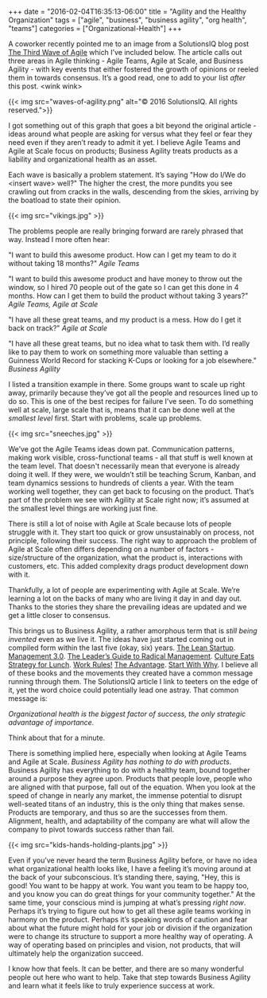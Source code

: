 +++
date = "2016-02-04T16:35:13-06:00"
title = "Agility and the Healthy Organization"
tags = ["agile", "business", "business agility", "org health", "teams"]
categories = ["Organizational-Health"]
+++

A coworker recently pointed me to an image from a SolutionsIQ blog post [The Third Wave of Agile](http://www.solutionsiq.com/the-third-wave-of-agile/) which I’ve included below.  The article calls out three areas in Agile thinking - Agile Teams, Agile at Scale, and Business Agility - with key events that either fostered the growth of opinions or reeled them in towards consensus.  It’s a good read, one to add to your list _after_ this post. &lt;wink wink>

{{< img src="waves-of-agility.png" alt="© 2016 SolutionsIQ. All rights reserved.">}}

I got something out of this graph that goes a bit beyond the original article - ideas around what people are asking for versus what they feel or fear they need even if they aren’t ready to admit it yet.  I believe Agile Teams and Agile at Scale focus on products; Business Agility treats products as a liability and organizational health as an asset.

Each wave is basically a problem statement.  It’s saying "How do I/We do &lt;insert wave> well?"  The higher the crest, the more pundits you see crawling out from cracks in the walls, descending from the skies, arriving by the boatload to state their opinion.

{{< img src="vikings.jpg" >}}

The problems people are really bringing forward are rarely phrased that way.  Instead I more often hear:

"I want to build this awesome product.  How can I get my team to do it without taking 18 months?"
_Agile Teams_

"I want to build this awesome product and have money to throw out the window, so I hired 70 people out of the gate so I can get this done in 4 months.  How can I get them to build the product without taking 3 years?"
_Agile Teams, Agile at Scale_

"I have all these great teams, and my product is a mess.  How do I get it back on track?"
_Agile at Scale_

"I have all these great teams, but no idea what to task them with.  I’d really like to pay them to work on something more valuable than setting a Guinness World Record for stacking K-Cups or looking for a job elsewhere."
_Business Agility_

I listed a transition example in there.  Some groups want to scale up right away, primarily because they’ve got all the people and resources lined up to do so.  This is one of the best recipes for failure I’ve seen.  To do something well at scale, large scale that is, means that it can be done well at the _smallest level_ first.  Start with problems, scale up problems.

{{< img src="sneeches.jpg" >}}

We’ve got the Agile Teams ideas down pat.  Communication patterns, making work visible, cross-functional teams - all that stuff is well known at the team level.  That doesn't necessarily mean that everyone is already doing it well.  If they were, we wouldn’t still be teaching Scrum, Kanban, and team dynamics sessions to hundreds of clients a year.  With the team working well together, they can get back to focusing on the product.  That’s part of the problem we see with Agility at Scale right now; it’s assumed at the smallest level things are working just fine.

There is still a lot of noise with Agile at Scale because lots of people struggle with it.  They start too quick or grow unsustainably on process, not principle, following their success.  The right way to approach the problem of Agile at Scale often differs depending on a number of factors - size/structure of the organization, what the product is, interactions with customers, etc.  This added complexity drags product development down with it.

Thankfully, a lot of people are experimenting with Agile at Scale.  We’re learning a lot on the backs of many who are living it day in and day out.  Thanks to the stories they share the prevailing ideas are updated and we get a little closer to consensus.

This brings us to Business Agility, a rather amorphous term that is _still being invented_ even as we live it.  The ideas have just started coming out in compiled form within the last five (okay, six) years.  [The Lean Startup](http://theleanstartup.com/).  [Management 3.0](https://management30.com/).  [The Leader’s Guide to Radical Management](http://www.amazon.com/The-Leaders-Guide-Radical-Management/dp/0470548681).  [Culture Eats Strategy for Lunch](http://www.amazon.com/Culture-Eats-Strategy-Lunch-Coffman/dp/0615577962).  [Work Rules!](https://www.workrules.net/)  [The Advantage](http://www.tablegroup.com/oh).  [Start With Why](https://www.startwithwhy.com/).  I believe all of these books and the movements they created have a common message running through them.  The SolutionsIQ article I link to teeters on the edge of it, yet the word choice could potentially lead one astray.  That common message is:

_Organizational health is the biggest factor of success, the only strategic advantage of importance._

Think about that for a minute.

There is something implied here, especially when looking at Agile Teams and Agile at Scale.  _Business Agility has nothing to do with products_.  Business Agility has everything to do with a healthy team, bound together around a purpose they agree upon.  Products that people love, people who are aligned with that purpose, fall out of the equation.  When you look at the speed of change in nearly any market, the immense potential to disrupt well-seated titans of an industry, this is the only thing that makes sense.  Products are temporary, and thus so are the successes from them.  Alignment, health, and adaptability of the company are what will allow the company to pivot towards success rather than fail.

{{< img src="kids-hands-holding-plants.jpg" >}}

Even if you’ve never heard the term Business Agility before, or have no idea what organizational health looks like, I have a feeling it’s moving around at the back of your subconscious.  It’s standing there, saying, "Hey, this is good!  You want to be happy at work.  You want you team to be happy too, and you know you can do great things for your community together."  At the same time, your conscious mind is jumping at what’s pressing _right now_.  Perhaps it’s trying to figure out how to get all these agile teams working in harmony on the product.  Perhaps it’s speaking words of caution and fear about what the future might hold for your job or division if the organization were to change its structure to support a more healthy way of operating.  A way of operating based on principles and vision, not products, that will ultimately help the organization succeed.

I know how that feels.  It can be better, and there are so many wonderful people out here who want to help.  Take that step towards Business Agility and learn what it feels like to truly experience success at work.